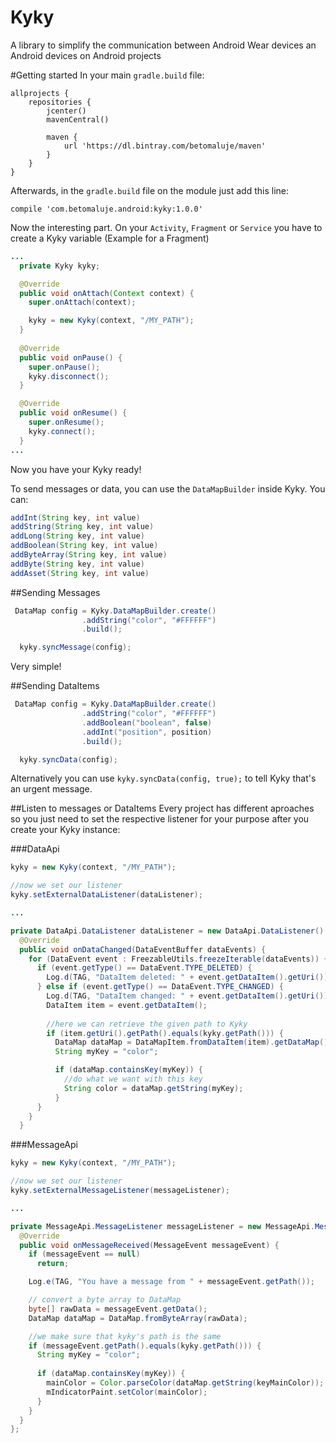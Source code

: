 # Kyky
A library to simplify the communication between Android Wear devices an Android devices on Android projects

#Getting started
In your main `gradle.build` file:
```Gradle
allprojects {
    repositories {
        jcenter()
        mavenCentral()

        maven {
            url 'https://dl.bintray.com/betomaluje/maven'
        }
    }
}
```

Afterwards, in the `gradle.build` file on the module just add this line:
```Gradle
compile 'com.betomaluje.android:kyky:1.0.0'
```

Now the interesting part. On your `Activity`, `Fragment` or `Service` you have to create a Kyky variable (Example for a Fragment)

```Java
...
  private Kyky kyky;

  @Override
  public void onAttach(Context context) {
    super.onAttach(context);

    kyky = new Kyky(context, "/MY_PATH");
  }
  
  @Override
  public void onPause() {
    super.onPause();
    kyky.disconnect();
  }

  @Override
  public void onResume() {
    super.onResume();
    kyky.connect();
  }
...
```

Now you have your Kyky ready! 

To send messages or data, you can use the `DataMapBuilder` inside Kyky. You can:

```Java
addInt(String key, int value)
addString(String key, int value)
addLong(String key, int value)
addBoolean(String key, int value)
addByteArray(String key, int value)
addByte(String key, int value)
addAsset(String key, int value)
```

##Sending Messages
```Java
 DataMap config = Kyky.DataMapBuilder.create()
                .addString("color", "#FFFFFF")
                .build();

  kyky.syncMessage(config);
```

Very simple!

##Sending DataItems
```Java
 DataMap config = Kyky.DataMapBuilder.create()
                .addString("color", "#FFFFFF")
                .addBoolean("boolean", false)
                .addInt("position", position)
                .build();

  kyky.syncData(config);
```

Alternatively you can use `kyky.syncData(config, true);` to tell Kyky that's an urgent message.

##Listen to messages or DataItems
Every project has different aproaches so you just need to set the respective listener for your purpose after you create your Kyky instance:

###DataApi
```Java
kyky = new Kyky(context, "/MY_PATH");

//now we set our listener
kyky.setExternalDataListener(dataListener);

...

private DataApi.DataListener dataListener = new DataApi.DataListener() {
  @Override
  public void onDataChanged(DataEventBuffer dataEvents) {
    for (DataEvent event : FreezableUtils.freezeIterable(dataEvents)) {
      if (event.getType() == DataEvent.TYPE_DELETED) {
        Log.d(TAG, "DataItem deleted: " + event.getDataItem().getUri());
      } else if (event.getType() == DataEvent.TYPE_CHANGED) {
        Log.d(TAG, "DataItem changed: " + event.getDataItem().getUri());
        DataItem item = event.getDataItem();
                        
        //here we can retrieve the given path to Kyky
        if (item.getUri().getPath().equals(kyky.getPath())) {
          DataMap dataMap = DataMapItem.fromDataItem(item).getDataMap();
          String myKey = "color";

          if (dataMap.containsKey(myKey)) {
            //do what we want with this key
            String color = dataMap.getString(myKey);
          }
      }
    }
  }
```
###MessageApi

```Java
kyky = new Kyky(context, "/MY_PATH");

//now we set our listener
kyky.setExternalMessageListener(messageListener);

...

private MessageApi.MessageListener messageListener = new MessageApi.MessageListener() {
  @Override
  public void onMessageReceived(MessageEvent messageEvent) {
    if (messageEvent == null)
      return;

    Log.e(TAG, "You have a message from " + messageEvent.getPath());

    // convert a byte array to DataMap
    byte[] rawData = messageEvent.getData();
    DataMap dataMap = DataMap.fromByteArray(rawData);

    //we make sure that kyky's path is the same
    if (messageEvent.getPath().equals(kyky.getPath())) {
      String myKey = "color";
    
      if (dataMap.containsKey(myKey)) {
        mainColor = Color.parseColor(dataMap.getString(keyMainColor));
        mIndicatorPaint.setColor(mainColor);
      }
    }
  }
};
```
